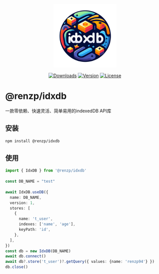 <p align="center"><a href="https://github.com/renzp94/idxdb" target="_blank" rel="noopener noreferrer"><img width="200" src="./logo.png" alt="@renzp/idxdb logo"></a></p>
<p align="center">
  <a href="https://npmcharts.com/compare/@renzp/idxdb?minimal=true"><img src="https://img.shields.io/npm/dm/@renzp/idxdb.svg?sanitize=true" alt="Downloads"></a>
  <a href="https://www.npmjs.com/package/@renzp/idxdb"><img src="https://img.shields.io/npm/v/@renzp/idxdb.svg?sanitize=true" alt="Version"></a>
  <a href="https://www.npmjs.com/package/@renzp/idxdb"><img src="https://img.shields.io/npm/l/@renzp/idxdb.svg?sanitize=true" alt="License"></a>
</p>

# @renzp/idxdb

一款零依赖、快速灵活、简单易用的indexedDB API库

## 安装

```sh
npm install @renzp/idxdb
```

## 使用

```ts
import { IdxDB } from '@renzp/idxdb'

const DB_NAME = "test"

await IdxDB.useDB({
  name: DB_NAME,
  version: 1,
  stores: [
    {
      name: 't_user',
      indexes: ['name', 'age'],
      keyPath: 'id',
    },
  ],
})
const db = new IdxDB(DB_NAME)
await db.connect()
await db?.store('t_user')?.getQuery({ values: {name: 'renzp94'} })
db.close()
```